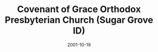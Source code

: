 ---
date: &id001 2001-10-19
end_date: null
location:
  address: 85 S. Main Street
  city: Sugar Grove
  state: ID
minister:
- end: null
  name: James Megchelsen
  start: 1997-02-02
  type: Organizing Pastor
- end: null
  name: James Megchelsen
  start: 2001-10-19
  type: Pastor
- end: null
  name: John Wiers
  start: 2009-01-01
  type: Associate Pastor
- end: null
  name: Kenneth R. Golden
  start: 2011-01-01
  type: Associate Pastor
ministers:
- James Megchelsen
- James Megchelsen
- John Wiers
- Kenneth R. Golden
name: Covenant of Grace Orthodox Presbyterian Church
names:
- end: 2001-10-19
  name: Covenant of Grace Orthodox Presbyterian Mission
  start: 1997-02-02
- end: null
  name: Covenant of Grace Orthodox Presbyterian Church
  start: 2001-10-19
origination_date: *id001
raw_data: 'ID Sugar Grove


  Covenant of Grace Orthodox Presbyterian Mission  (February 2, 1997-October 19, 2001)

  Covenant of Grace Orthodox Presbyterian Church  (October 19, 2001- )

  Meeting at John Shields Elementary School, 85 S. Main Street

  Org. Pastor: James Megchelsen, 1997-2001

  Pastor: James Megchelsen, 2001-

  Assoc. Pastors: John Wiers, 2009-

  Kenneth R. Golden, 2011-

  '
received_from: null
states:
- ID
status:
  active: true
  end_date: null
  reason: null
  received_from: null
  withdrawal_to: null
title: Covenant of Grace Orthodox Presbyterian Church (Sugar Grove ID)
year_established:
- 2001

---